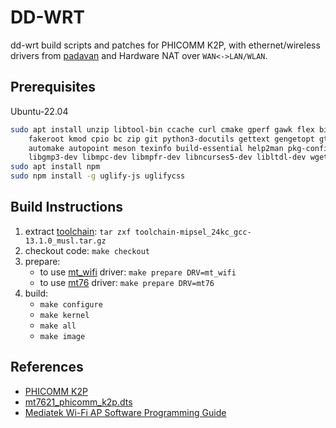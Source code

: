 # DD-WRT

dd-wrt build scripts and patches for PHICOMM K2P, with ethernet/wireless drivers from [padavan](https://github.com/tsl0922/padavan) and Hardware NAT over `WAN<->LAN/WLAN`.

## Prerequisites

Ubuntu-22.04

```bash
sudo apt install unzip libtool-bin ccache curl cmake gperf gawk flex bison nano xxd \
    fakeroot kmod cpio bc zip git python3-docutils gettext gengetopt gtk-doc-tools \
    automake autopoint meson texinfo build-essential help2man pkg-config zlib1g-dev \
    libgmp3-dev libmpc-dev libmpfr-dev libncurses5-dev libltdl-dev wget libc-dev-bin
sudo apt install npm
sudo npm install -g uglify-js uglifycss
```

## Build Instructions

1. extract [toolchain](https://github.com/tsl0922/DD-WRT/releases/tag/toolchain): `tar zxf toolchain-mipsel_24kc_gcc-13.1.0_musl.tar.gz`
2. checkout code: `make checkout`
3. prepare:
    - to use [mt_wifi](https://github.com/tsl0922/padavan/tree/main/trunk/linux-4.4.x/drivers/net/wireless/mediatek) driver: `make prepare DRV=mt_wifi`
    - to use [mt76](https://github.com/openwrt/mt76) driver: `make prepare DRV=mt76`
3. build:
    - `make configure`
    - `make kernel`
    - `make all`
    - `make image`

## References

- [PHICOMM K2P](https://openwrt.org/toh/phicomm/k2p_ke2p)
- [mt7621_phicomm_k2p.dts](https://github.com/openwrt/openwrt/blob/main/target/linux/ramips/dts/mt7621_phicomm_k2p.dts)
- [Mediatek Wi-Fi AP Software Programming Guide](https://mangopi.org/_media/mtk_wi-fi_softap_software_programming_guide_v4.6.pdf)
